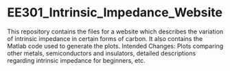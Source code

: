 # EE301_Intrinsic_Impedance_Website
This repository contains the files for a website which describes the variation of intrinsic impedance in certain forms of carbon. It also contains the Matlab code used to generate the plots.
Intended Changes: Plots comparing other metals, semiconductors and insulators, detailed descriptions regarding intrinsic impedance for beginners, etc.
